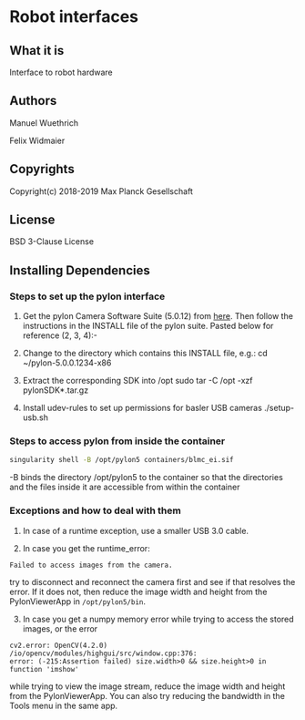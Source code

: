 # Robot interfaces

## What it is

Interface to robot hardware

## Authors

Manuel Wuethrich

Felix Widmaier

## Copyrights

Copyright(c) 2018-2019 Max Planck Gesellschaft

## License

BSD 3-Clause License

## Installing Dependencies

### Steps to set up the pylon interface

1. Get the pylon Camera Software Suite (5.0.12) from [here](https://www.baslerweb.com/en/sales-support/downloads/software-downloads/pylon-5-0-12-linux-x86-64-bit/). Then follow the instructions in the INSTALL file of the pylon suite. Pasted below for reference (2, 3, 4):-

2. Change to the directory which contains this INSTALL file, e.g.:
       cd ~/pylon-5.0.0.1234-x86

3. Extract the corresponding SDK into /opt
       sudo tar -C /opt -xzf pylonSDK*.tar.gz

4. Install udev-rules to set up permissions for basler USB cameras
       ./setup-usb.sh

### Steps to access pylon from inside the container

```bash
singularity shell -B /opt/pylon5 containers/blmc_ei.sif
```

-B binds the directory /opt/pylon5 to the container so that the directories and the files inside it are accessible from within the container

### Exceptions and how to deal with them

1. In case of a runtime exception, use a smaller USB 3.0 cable.

2. In case you get the runtime_error: 

``` none
Failed to access images from the camera.
```

try to disconnect and reconnect the camera first and see if that resolves the error.
If it does not, then reduce the image width and height from the PylonViewerApp in `/opt/pylon5/bin`.

3. In case you get a numpy memory error while trying to access the stored images, or the error

``` none
cv2.error: OpenCV(4.2.0) /io/opencv/modules/highgui/src/window.cpp:376:
error: (-215:Assertion failed) size.width>0 && size.height>0 in function 'imshow'
```

while trying to view the image stream, reduce the image width and height from the PylonViewerApp.
You can also try reducing the bandwidth in the Tools menu in the same app.

